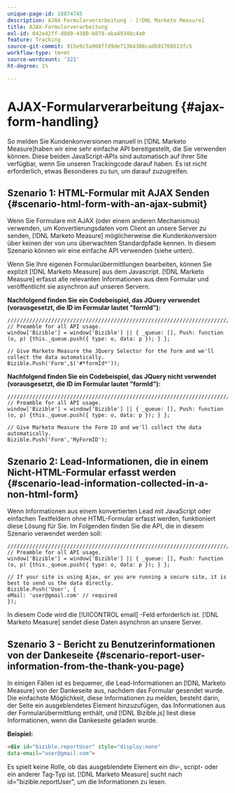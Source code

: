 ```yaml
---
unique-page-id: 18874745
description: AJAX-Formularverarbeitung - [!DNL Marketo Measure]
title: AJAX-Formularverarbeitung
exl-id: 042e42ff-d8d9-4380-b878-aba4934bc4a0
feature: Tracking
source-git-commit: 915e9c5a968ffd9de713b4308cadb91768613fc5
workflow-type: tm+mt
source-wordcount: '321'
ht-degree: 1%

---
```


# AJAX-Formularverarbeitung {#ajax-form-handling}

So melden Sie Kundenkonversionen manuell in [!DNL Marketo Measure]haben wir eine sehr einfache API bereitgestellt, die Sie verwenden können. Diese beiden JavaScript-APIs sind automatisch auf Ihrer Site verfügbar, wenn Sie unseren Trackingcode darauf haben. Es ist nicht erforderlich, etwas Besonderes zu tun, um darauf zuzugreifen.

## Szenario 1: HTML-Formular mit AJAX Senden {#scenario-html-form-with-an-ajax-submit}

Wenn Sie Formulare mit AJAX (oder einem anderen Mechanismus) verwenden, um Konvertierungsdaten vom Client an unsere Server zu senden, [!DNL Marketo Measure] möglicherweise die Kundenkonversion über keinen der von uns überwachten Standardpfade kennen. In diesem Szenario können wir eine einfache API verwenden (siehe unten).

Wenn Sie Ihre eigenen Formularübermittlungen bearbeiten, können Sie explizit [!DNL Marketo Measure] aus dem Javascript. [!DNL Marketo Measure] erfasst alle relevanten Informationen aus dem Formular und veröffentlicht sie asynchron auf unseren Servern.

**Nachfolgend finden Sie ein Codebeispiel, das JQuery verwendet (vorausgesetzt, die ID im Formular lautet &quot;formId&quot;):**

```jquery
///////////////////////////////////////////////////////////////////////  
// Preamble for all API usage.  
window['Bizible'] = window['Bizible'] || { _queue: [], Push: function (o, p) {this._queue.push({ type: o, data: p }); } };  
  
// Give Marketo Measure the JQuery Selector for the form and we'll collect the data automatically.  
Bizible.Push('Form',$('#*formId*'));
```

**Nachfolgend finden Sie ein Codebeispiel, das JQuery nicht verwendet (vorausgesetzt, die ID im Formular lautet &quot;formId&quot;):**

```jquery
///////////////////////////////////////////////////////////////////////  
// Preamble for all API usage.  
window['Bizible'] = window['Bizible'] || { _queue: [], Push: function (o, p) {this._queue.push({ type: o, data: p }); } };  
  
// Give Marketo Measure the Form ID and we'll collect the data automatically.
Bizible.Push('Form','MyFormID');
```

## Szenario 2: Lead-Informationen, die in einem Nicht-HTML-Formular erfasst werden {#scenario-lead-information-collected-in-a-non-html-form}

Wenn Informationen aus einem konvertierten Lead mit JavaScript oder einfachen Textfeldern ohne HTML-Formular erfasst werden, funktioniert diese Lösung für Sie. Im Folgenden finden Sie die API, die in diesem Szenario verwendet werden soll:

```jquery
///////////////////////////////////////////////////////////////////////  
// Preamble for all API usage.  
window['Bizible'] = window['Bizible'] || { _queue: [], Push: function (o, p) {this._queue.push({ type: o, data: p }); } };  
  
// If your site is using Ajax, or you are running a secure site, it is best to send us the data directly.  
Bizible.Push('User', {
eMail: 'user@gmail.com' // required  
});  
```

In diesem Code wird die [!UICONTROL email] -Feld erforderlich ist. [!DNL Marketo Measure] sendet diese Daten asynchron an unsere Server.

## Szenario 3 - Bericht zu Benutzerinformationen von der Dankeseite {#scenario-report-user-information-from-the-thank-you-page}

In einigen Fällen ist es bequemer, die Lead-Informationen an [!DNL Marketo Measure] von der Dankeseite aus, nachdem das Formular gesendet wurde. Die einfachste Möglichkeit, diese Informationen zu melden, besteht darin, der Seite ein ausgeblendetes Element hinzuzufügen, das Informationen aus der Formularübermittlung enthält, und [!DNL Bizible.js] liest diese Informationen, wenn die Dankeseite geladen wurde.

**Beispiel:**

```html
<div id="bizible.reportUser" style="display:none"  
data-email="user@gmail.com">  
```

Es spielt keine Rolle, ob das ausgeblendete Element ein div-, script- oder ein anderer Tag-Typ ist. [!DNL Marketo Measure] sucht nach id=&quot;bizible.reportUser&quot;, um die Informationen zu lesen.

